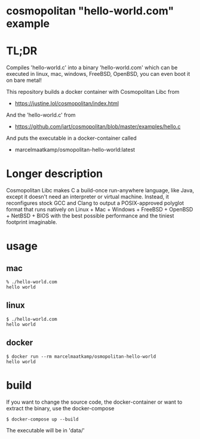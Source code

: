 # cosmopolitan "hello-world.com" example 

# TL;DR 
Compiles 'hello-world.c' into a binary 'hello-world.com' which can be executed in linux, mac, windows, FreeBSD, OpenBSD, you can even boot it on bare metal!

This repository builds a docker container with Cosmopolitan Libc from
 - https://justine.lol/cosmopolitan/index.html

And the 'hello-world.c' from
 - https://github.com/jart/cosmopolitan/blob/master/examples/hello.c

And puts the executable in a docker-container called 
 - marcelmaatkamp/osmopolitan-hello-world:latest

# Longer description
Cosmopolitan Libc makes C a build-once run-anywhere language, like Java, except it doesn't need an interpreter or virtual machine. Instead, it reconfigures stock GCC and Clang to output a POSIX-approved polyglot format that runs natively on Linux + Mac + Windows + FreeBSD + OpenBSD + NetBSD + BIOS with the best possible performance and the tiniest footprint imaginable.

# usage

## mac
```
% ./hello-world.com 
hello world
```

## linux
```
$ ./hello-world.com 
hello world
```

## docker 
```
$ docker run --rm marcelmaatkamp/osmopolitan-hello-world
hello world
```

# build
If you want to change the source code, the docker-container or want to extract the binary, use the docker-compose 
```
$ docker-compose up --build
```
The executable will be in 'data/'
